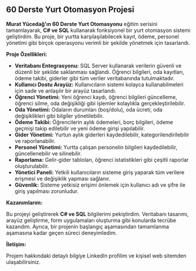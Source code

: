 ## 60 Derste Yurt Otomasyon Projesi

**Murat Yücedağ'ın 60 Derste Yurt Otomasyonu** eğitim serisini tamamlayarak, **C# ve SQL** kullanarak fonksiyonel bir yurt otomasyon sistemi geliştirdim. Bu proje, bir yurtta karşılaşılabilecek kayıt, ödeme, personel yönetimi gibi birçok operasyonu verimli bir şekilde yönetmek için tasarlandı. 

**Proje Özellikleri:**

* **Veritabanı Entegrasyonu:** SQL Server kullanarak verilerin güvenli ve düzenli bir şekilde saklanması sağlandı. Öğrenci bilgileri, oda kayıtları, ödeme takibi, giderler gibi tüm veriler veritabanında tutulmaktadır.
* **Kullanıcı Dostu Arayüz:** Kullanıcıların sistemi kolayca kullanabilmeleri için sade ve anlaşılır bir arayüz tasarlandı.
* **Öğrenci Yönetimi:** Yeni öğrenci kaydı, öğrenci bilgileri güncelleme, öğrenci silme, oda değişikliği gibi işlemler kolaylıkla gerçekleştirilebilir. 
* **Oda Yönetimi:**  Odaların durumları (boş/dolu), oda ücreti, oda değişiklikleri gibi bilgiler yönetilebilir.
* **Ödeme Takibi:** Öğrencilerin aylık ödemeleri, borç bilgileri, ödeme geçmişi takip edilebilir ve yeni ödeme girişi yapılabilir.
* **Gider Yönetimi:** Yurtun aylık giderleri kaydedilebilir, kategorilendirilebilir ve raporlanabilir.
* **Personel Yönetimi:** Yurtta çalışan personelin bilgileri kaydedilebilir, güncellenebilir ve silinebilir.
* **Raporlama:** Gelir-gider tabloları, öğrenci istatistikleri gibi çeşitli raporlar oluşturulabilir.
* **Yönetici Paneli:**  Yetkili kullanıcıların sisteme giriş yaparak tüm verilere erişmesi ve değişiklik yapması sağlanır.
* **Güvenlik:** Sisteme yetkisiz erişimi önlemek için kullanıcı adı ve şifre ile giriş yapılması zorunludur.

**Kazanımlarım:**

Bu projeyi geliştirerek **C# ve SQL** bilgilerimi pekiştirdim. Veritabanı tasarımı, arayüz geliştirme, form uygulamaları oluşturma gibi konularda tecrübe kazandım. Ayrıca, bir projenin başlangıç aşamasından tamamlanma aşamasına kadar geçen süreci deneyimledim. 

**İletişim:**

Projem hakkındaki detaylı bilgiye LinkedIn profilim ve kişisel web sitemden ulaşabilirsiniz. 
